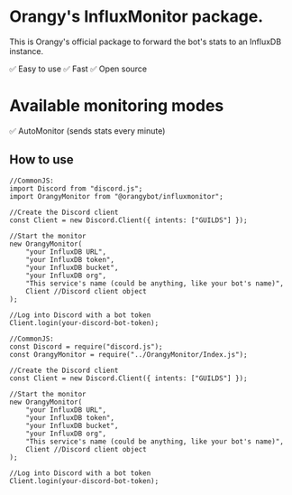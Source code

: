 # Orangy's InfluxMonitor package.
This is Orangy's official package to forward the bot's stats to an InfluxDB instance.

:white_check_mark: Easy to use
:white_check_mark: Fast
:white_check_mark: Open source

# Available monitoring modes
:white_check_mark: AutoMonitor (sends stats every minute)

## How to use
```
//CommonJS:
import Discord from "discord.js";
import OrangyMonitor from "@orangybot/influxmonitor";

//Create the Discord client
const Client = new Discord.Client({ intents: ["GUILDS"] });

//Start the monitor
new OrangyMonitor(
    "your InfluxDB URL",
	"your InfluxDB token",
	"your InfluxDB bucket",
	"your InfluxDB org",
	"This service's name (could be anything, like your bot's name)",
	Client //Discord client object
);

//Log into Discord with a bot token
Client.login(your-discord-bot-token);

//CommonJS:
const Discord = require("discord.js");
const OrangyMonitor = require("../OrangyMonitor/Index.js");

//Create the Discord client
const Client = new Discord.Client({ intents: ["GUILDS"] });

//Start the monitor
new OrangyMonitor(
    "your InfluxDB URL",
	"your InfluxDB token",
	"your InfluxDB bucket",
	"your InfluxDB org",
	"This service's name (could be anything, like your bot's name)",
	Client //Discord client object
);

//Log into Discord with a bot token
Client.login(your-discord-bot-token);
```